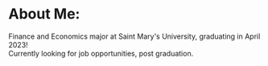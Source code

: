 # About Me:
Finance and Economics major at Saint Mary's University, graduating in April 2023!<br>Currently looking for job opportunities, post graduation. <br>
